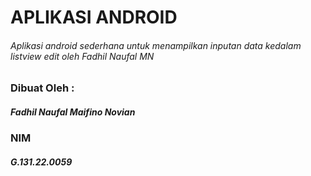 # APLIKASI ANDROID
###### Aplikasi android sederhana untuk menampilkan inputan data kedalam listview edit oleh Fadhil Naufal MN

### Dibuat Oleh :
##### Fadhil Naufal Maifino Novian
### NIM 
##### G.131.22.0059